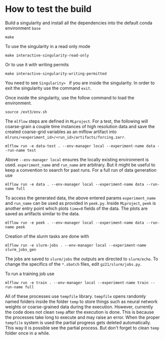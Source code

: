 # How to test the build
Build a singularity and install all the dependencies into the default conda environment `base`
```
make
```
To use the singularity in a read only mode
```
make interactive-singularity-read-only
```
Or to use it with writing permits
```
make interactive-singularity-writing-permitted
```

You need to see `Singularity> ` if you are inside the singularity. In order to exit the singularity
use the command `exit`.

Once inside the singularity, use the follow command to load the environment.
```
source /ext3/env.sh
```

The `mlflow` steps are defined in `MLproject`. For a test, the following will coarse-grain a couple time instances of high resolution data and save the created coarse-grid variables as an mlflow artifact
into `mlruns/<experiment_id>/<run_id>/artifacts/forcing.zarr`. 

```
mlflow run -e data-test . --env-manager local --experiment-name data --run-name test
```
Above `--env-manager local` ensures the locally existing environment is used. `experiment_name` and `run_name` are arbitrary. 
But it might be useful to keep a convention to search for past runs. For a full run of data generation use
```
mlflow run -e data . --env-manager local --experiment-name data --run-name full
```

To access the generated data, the above entered params `experiment_name` and `run_name` can be used as provided in `peek.py`. 
Inside `MLproject`, `peek` is another entry point which plots `time=0` fields of the data. The plots are 
saved as artifacts similar to the data. 

```
mlflow run -e peek . --env-manager local --experiment-name data --run-name peek
```

Creation of the slurm tasks are done with

```
mlflow run -e slurm-jobs . --env-manager local --experiment-name slurm_jobs_gen
```

The jobs are saved to `slurm/jobs` the outputs are directed to `slurm/echo`. 
To change the specifics of the `*.sbatch` files, edit `gz21/slurm/jobs.py`.

To run a training job use 

```
mlflow run -e train . --env-manager local --experiment-name train --run-name full
```

All of these processes use `tempfile` library. `tempfile` opens randomly named folders inside the folder `temp`
to store things such as neural network weights or coarse-grained data during the execution.
However, currently the code does not clean `temp` after the execution is done. This is because
the processes take long to execute and may raise an error. When the proper `tempfile` system is used
the partial progress gets deleted automatically. This way it is possible see the partial process.
But don't forget to clean `temp` folder once in a while.